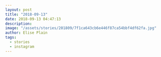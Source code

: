 ```yaml
---
layout: post
title: "2018-09-13"
date: 2018-09-13 04:47:13
description: 
image: "/assets/stories/201809/7f1ca643cb6e446f87ca54bbf4df62fa.jpg"
author: Elise Plain
tags: 
  - stories
  - instagram
---
```



<p></p>
